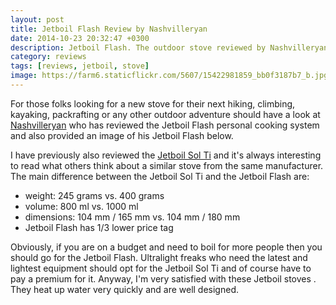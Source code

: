```yaml
---
layout: post
title: Jetboil Flash Review by Nashvilleryan
date: 2014-10-23 20:32:47 +0300
description: Jetboil Flash. The outdoor stove reviewed by Nashvilleryan
category: reviews
tags: [reviews, jetboil, stove]
image: https://farm6.staticflickr.com/5607/15422981859_bb0f3187b7_b.jpg
---
```


For those folks looking for a new stove for their next hiking, climbing, kayaking, packrafting or any other outdoor adventure should have a look at <a href="http://nashvilleryan.wordpress.com/2014/10/21/gear-review-jetboil-flash-cooking-system/" target="_blank">Nashvilleryan</a>  who has reviewed the Jetboil Flash personal cooking system and also provided an image of his Jetboil Flash below.

<amp-img src="https://farm6.staticflickr.com/5607/15422981859_bb0f3187b7_b.jpg" width="100%" alt="Jetboil Flash Review by Nashvilleryan"></amp-img>

<!--more-->

I have previously also reviewed the <a href="http://hikeventures.com/gear-review-jetboil-sol-ti/" target="_blank">Jetboil Sol Ti</a>  and it's always interesting to read what others think about a similar stove from the same manufacturer. The main difference between the Jetboil Sol Ti and the Jetboil Flash are:

* weight: 245 grams vs. 400 grams
* volume: 800 ml vs. 1000 ml
* dimensions: 104 mm / 165 mm vs. 104 mm / 180 mm
* Jetboil Flash has 1/3 lower price tag

Obviously, if you are on a budget and need to boil for more people then you should go for the Jetboil Flash. Ultralight freaks who need the latest and lightest equipment should opt for the Jetboil Sol Ti and of course have to pay a premium for it. Anyway, I'm very satisfied with these Jetboil stoves . They heat up water very quickly and are well designed.

